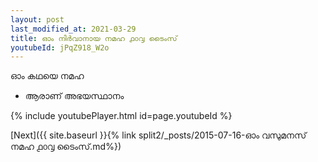 ```yaml
---
layout: post
last_modified_at: 2021-03-29
title: ഓം നിർവാനായ നമഹ ൧൦൮ ടൈംസ്
youtubeId: jPqZ918_W2o
---
```

 
 
 ഓം കഥയെ നമഹ 
 
 -  ആരാണ് അഭയസ്ഥാനം 
 
  
 
  
 
 
 
 
 
 


{% include youtubePlayer.html id=page.youtubeId %}
 
[Next]({{ site.baseurl }}{% link  split2/_posts/2015-07-16-ഓം വസുമനസ് നമഹ ൧൦൮ ടൈംസ്.md%})
 
